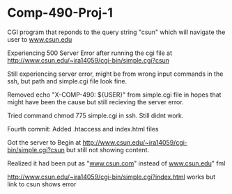 # Comp-490-Proj-1

CGI program that reponds to the query string "csun" which will navigate the user to www.csun.edu

Experiencing 500 Server Error after running the cgi file at http://www.csun.edu/~ira14059/cgi-bin/simple.cgi?csun

Still experiencing server error, might be from wrong input commands in the ssh, but path and simple.cgi file look fine.

Removed echo "X-COMP-490: ${USER}" from simple.cgi file in hopes that might have been the cause but still recieving the server error.

Tried command chmod 775 simple.cgi in ssh. Still didnt work.

Fourth commit: Added .htaccess and index.html files

Got the server to Begin at http://www.csun.edu/~ira14059/cgi-bin/simple.cgi?csun but still not showing content.

Realized it had been put as "www.csun.com" instead of www.csun.edu" fml

http://www.csun.edu/~ira14059/cgi-bin/simple.cgi?index.html works but link to csun shows error
